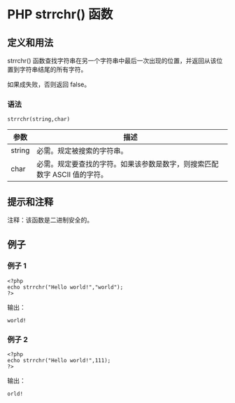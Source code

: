 # PHP strrchr() 函数



## 定义和用法

strrchr() 函数查找字符串在另一个字符串中最后一次出现的位置，并返回从该位置到字符串结尾的所有字符。

如果成失败，否则返回 false。

### 语法

```
strrchr(string,char)
```

| 参数 | 描述 |
| --- | --- |
| string | 必需。规定被搜索的字符串。 |
| char | 必需。规定要查找的字符。如果该参数是数字，则搜索匹配数字 ASCII 值的字符。 |

## 提示和注释

注释：该函数是二进制安全的。

## 例子

### 例子 1

```
<?php
echo strrchr("Hello world!","world");
?>
```

输出：

```
world!
```

### 例子 2

```
<?php
echo strrchr("Hello world!",111);
?>
```

输出：

```
orld!
```



